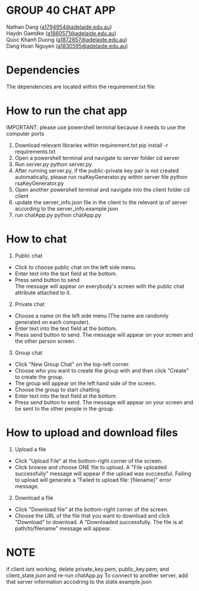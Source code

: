 
# GROUP 40 CHAT APP
Nathan Dang (a1794954@adelaide.edu.au) <br>
Haydn Gaetdke (a1860571@adelaide.edu.au) <br>
Quoc Khanh Duong (a1872857@adelaide.edu.au) <br>
Dang Hoan Nguyen (a1830595@adelaide.edu.au) <br>

# Dependencies
The dependencies are located within the requirement.txt file

# How to run the chat app
IMPORTANT: please use powershell terminal because it needs to use the computer ports
1. Download relevant libraries within requirement.txt 
pip install -r requirements.txt
2. Open a powershell terminal and navigate to server folder
cd server
3. Run server.py 
python server.py
4. After running server.py, if the public-private key pair is not created automatically, please run rsaKeyGenerator.py within server file
python rsaKeyGenerator.py
5. Open another powershell terminal and navigate into the client folder
cd client
6. update the server_info.json file in the client to the relevant ip of server according to the server_info.example.json
8. run chatApp.py 
python chatApp.py
# How to chat 
1. Public chat
- Click to choose public chat on the left side menu. <br>
- Enter text into the text field at the bottom. <br>
- Press send button to send <br>
The message will appear on everybody's screen with the public chat attribute attached to it.
2. Private chat
- Choose a name on the left side menu (The name are randomly generated on each computer). <br> 
- Enter text into the text field at the bottom. <br>
- Press send button to send. The message will appear on your screen and the other person screen. <br>
3. Group chat
- Click "New Group Chat" on the top-left corner. <br>
- Choose who you want to create the group with and then click "Create" to create the group.
- The group will appear on the left hand side of the screen. <br>
- Choose the group to start chatting <br>
- Enter text into the text field at the bottom. <br>
- Press send button to send. The message will appear on your screen and be sent to the other people in the group. <br>

# How to upload and download files
1. Upload a file
- Click "Upload File" at the bottom-right corner of the screen. <br>
- Click browse and choose ONE file to upload. A "File uploaded successfully" message will appear if the upload was successful. Failing to upload will generate a "Failed to upload file: [filename]" error message. <br>
2. Download a file
- Click "Download file" at the bottom-right corner of the screen. <br>
- Choose the URL of the file that you want to download and click "Download" to download. A "Downloaded successfully. The file is at path/to/filename" message will appear. <br>

# NOTE
if client isnt working, delete private_key.pem, public_key.pem, and client_state.json and re-run chatApp.py
To connect to another server, add that server information accodring to the state.example.json
